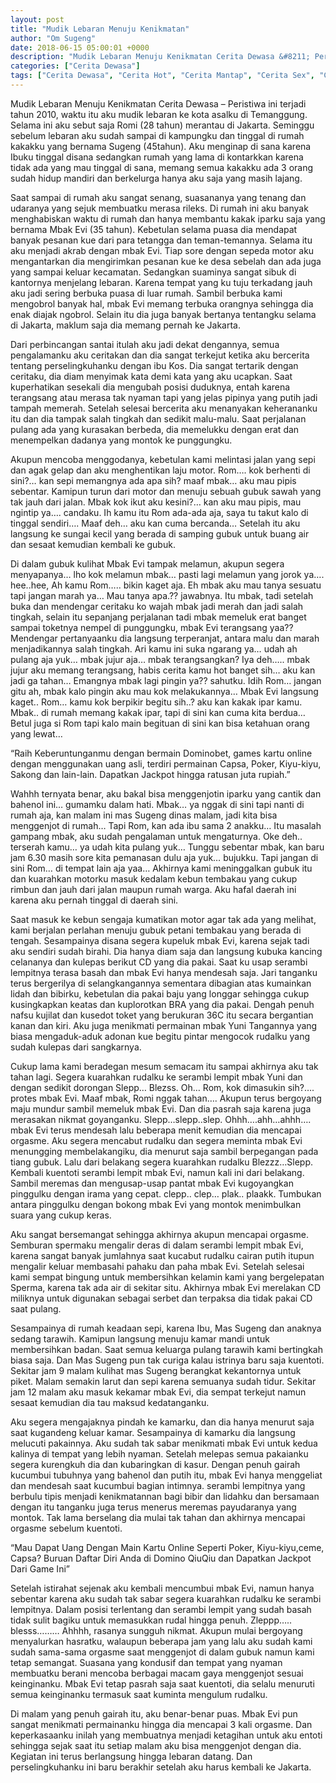 ```yaml
---
layout: post
title: "Mudik Lebaran Menuju Kenikmatan"
author: "Om Sugeng"
date: 2018-06-15 05:00:01 +0000
description: "Mudik Lebaran Menuju Kenikmatan Cerita Dewasa &#8211; Peristiwa ini terjadi tahun 2010, waktu itu aku mudik lebaran ke kota asalku di Temanggung. Selama ini aku sebut saja Romi (28 tahun) merantau di..."
categories: ["Cerita Dewasa"]
tags: ["Cerita Dewasa", "Cerita Hot", "Cerita Mantap", "Cerita Sex", "Cinta Hanya Nafsu", "Cinta Terlarang"]
---
```


Mudik Lebaran Menuju Kenikmatan
Cerita Dewasa &#8211; Peristiwa ini terjadi tahun 2010, waktu itu aku mudik lebaran ke kota asalku di Temanggung. Selama ini aku sebut saja Romi (28 tahun) merantau di Jakarta. Seminggu sebelum lebaran aku sudah sampai di kampungku dan tinggal di rumah kakakku yang bernama Sugeng (45tahun). Aku menginap di sana karena Ibuku tinggal disana sedangkan rumah yang lama di kontarkkan karena tidak ada yang mau tinggal di sana, memang semua kakakku ada 3 orang sudah hidup mandiri dan berkelurga hanya aku saja yang masih lajang.

Saat sampai di rumah aku sangat senang, suasananya yang tenang dan udaranya yang sejuk membuatku merasa rileks. Di rumah ini aku banyak menghabiskan waktu di rumah dan hanya membantu kakak iparku saja yang bernama Mbak Evi (35 tahun). Kebetulan selama puasa dia mendapat banyak pesanan kue dari para tetangga dan teman-temannya. Selama itu aku menjadi akrab dengan mbak Evi. Tiap sore dengan sepeda motor aku mengantarkan dia mengirimkan pesanan kue ke desa sebelah dan ada juga yang sampai keluar kecamatan. Sedangkan suaminya sangat sibuk di kantornya menjelang lebaran. Karena tempat yang ku tuju terkadang jauh aku jadi sering berbuka puasa di luar rumah. Sambil berbuka kami mengobrol banyak hal, mbak Evi memang terbuka orangnya sehingga dia enak diajak ngobrol. Selain itu dia juga banyak bertanya tentangku selama di Jakarta, maklum saja dia memang pernah ke Jakarta.

Dari perbincangan santai itulah aku jadi dekat dengannya, semua pengalamanku aku ceritakan dan dia sangat terkejut ketika aku bercerita tentang perselingkuhanku dengan ibu Kos. Dia sangat tertarik dengan ceritaku, dia diam menyimak kata demi kata yang aku ucapkan. Saat kuperhatikan sesekali dia mengubah posisi duduknya, entah karena terangsang atau merasa tak nyaman tapi yang jelas pipinya yang putih jadi tampah memerah. Setelah selesai bercerita aku menanyakan keherananku itu dan dia tampak salah tingkah dan sedikit malu-malu. Saat perjalanan pulang ada yang kurasakan berbeda, dia memelukku dengan erat dan menempelkan dadanya yang montok ke punggungku.

Akupun mencoba menggodanya, kebetulan kami melintasi jalan yang sepi dan agak gelap dan aku menghentikan laju motor. Rom…. kok berhenti di sini?… kan sepi memangnya ada apa sih? maaf mbak… aku mau pipis sebentar. Kamipun turun dari motor dan menuju sebuah gubuk sawah yang tak jauh dari jalan. Mbak kok ikut aku kesini?… kan aku mau pipis, mau ngintip ya…. candaku. Ih kamu itu Rom ada-ada aja, saya tu takut kalo di tinggal sendiri…. Maaf deh… aku kan cuma bercanda… Setelah itu aku langsung ke sungai kecil yang berada di samping gubuk untuk buang air dan sesaat kemudian kembali ke gubuk.

Di dalam gubuk kulihat Mbak Evi tampak melamun, akupun segera menyapanya… lho kok melamun mbak… pasti lagi melamun yang jorok ya…. hee..hee, Ah kamu Rom….. bikin kaget aja. Eh mbak aku mau tanya sesuatu tapi jangan marah ya… Mau tanya apa.?? jawabnya. Itu mbak, tadi setelah buka dan mendengar ceritaku ko wajah mbak jadi merah dan jadi salah tingkah, selain itu sepanjang perjalanan tadi mbak memeluk erat banget sampai toketnya nempel di punggungku, mbak Evi terangsang yaa?? Mendengar pertanyaanku dia langsung terperanjat, antara malu dan marah menjadikannya salah tingkah. Ari kamu ini suka ngarang ya… udah ah pulang aja yuk… mbak jujur aja… mbak terangsangkan? Iya deh….. mbak jujur aku memang terangsang, habis cerita kamu hot banget sih… aku kan jadi ga tahan… Emangnya mbak lagi pingin ya?? sahutku. Idih Rom… jangan gitu ah, mbak kalo pingin aku mau kok melakukannya… Mbak Evi langsung kaget.. Rom… kamu kok berpikir begitu sih..? aku kan kakak ipar kamu. Mbak.. di rumah memang kakak ipar, tapi di sini kan cuma kita berdua… Betul juga si Rom tapi kalo main begituan di sini kan bisa ketahuan orang yang lewat…

“Raih Keberuntunganmu dengan bermain Dominobet, games kartu online dengan menggunakan uang asli, terdiri permainan Capsa, Poker, Kiyu-kiyu, Sakong dan lain-lain. Dapatkan Jackpot hingga ratusan juta rupiah.”

Wahhh ternyata benar, aku bakal bisa menggenjotin iparku yang cantik dan bahenol ini… gumamku dalam hati. Mbak… ya nggak di sini tapi nanti di rumah aja, kan malam ini mas Sugeng dinas malam, jadi kita bisa menggenjot di rumah… Tapi Rom, kan ada ibu sama 2 anakku… Itu masalah gampang mbak, aku sudah pengalaman untuk mengaturnya. Oke deh.. terserah kamu… ya udah kita pulang yuk… Tunggu sebentar mbak, kan baru jam 6.30 masih sore kita pemanasan dulu aja yuk… bujukku. Tapi jangan di sini Rom… di tempat lain aja yaa… Akhirnya kami meninggalkan gubuk itu dan kuarahkan motorku masuk kedalam kebun tembakau yang cukup rimbun dan jauh dari jalan maupun rumah warga. Aku hafal daerah ini karena aku pernah tinggal di daerah sini.

Saat masuk ke kebun sengaja kumatikan motor agar tak ada yang melihat, kami berjalan perlahan menuju gubuk petani tembakau yang berada di tengah. Sesampainya disana segera kupeluk mbak Evi, karena sejak tadi aku sendiri sudah birahi. Dia hanya diam saja dan langsung kubuka kancing celananya dan kulepas berikut CD yang dia pakai. Saat ku usap serambi lempitnya terasa basah dan mbak Evi hanya mendesah saja. Jari tanganku terus bergerilya di selangkangannya sementara dibagian atas kumainkan lidah dan bibirku, kebetulan dia pakai baju yang longgar sehingga cukup kusingkapkan keatas dan kuplorotkan BRA yang dia pakai. Dengah penuh nafsu kujilat dan kusedot toket yang berukuran 36C itu secara bergantian kanan dan kiri. Aku juga menikmati permainan mbak Yuni Tangannya yang biasa mengaduk-aduk adonan kue begitu pintar mengocok rudalku yang sudah kulepas dari sangkarnya.

Cukup lama kami beradegan mesum semacam itu sampai akhirnya aku tak tahan lagi.
Segera kuarahkan rudalku ke serambi lempit mbak Yuni dan dengan sedikit dorongan Slepp… Blezss. Oh… Rom, kok dimasukin sih?…. protes mbak Evi. Maaf mbak, Romi nggak tahan…. Akupun terus bergoyang maju mundur sambil memeluk mbak Evi. Dan dia pasrah saja karena juga merasakan nikmat goyanganku. Slepp…slepp..slep. Ohhh….ahh…ahhh…. mbak Evi terus mendesah lalu beberapa menit kemudian dia mencapai orgasme. Aku segera mencabut rudalku dan segera meminta mbak Evi menungging membelakangiku, dia menurut saja sambil berpegangan pada tiang gubuk. Lalu dari belakang segera kuarahkan rudalku Blezzz…Slepp. Kembali kuentoti serambi lempit mbak Evi, namun kali ini dari belakang. Sambil meremas dan mengusap-usap pantat mbak Evi kugoyangkan pinggulku dengan irama yang cepat. clepp.. clep… plak.. plaakk. Tumbukan antara pinggulku dengan bokong mbak Evi yang montok menimbulkan suara yang cukup keras.

Aku sangat bersemangat sehingga akhirnya akupun mencapai orgasme. Semburan spermaku mengalir deras di dalam serambi lempit mbak Evi, karena sangat banyak jumlahnya saat kucabut rudalku cairan putih itupun mengalir keluar membasahi pahaku dan paha mbak Evi. Setelah selesai kami sempat bingung untuk membersihkan kelamin kami yang bergelepatan Sperma, karena tak ada air di sekitar situ. Akhirnya mbak Evi merelakan CD miliknya untuk digunakan sebagai serbet dan terpaksa dia tidak pakai CD saat pulang.

Sesampainya di rumah keadaan sepi, karena Ibu, Mas Sugeng dan anaknya sedang tarawih. Kamipun langsung menuju kamar mandi untuk membersihkan badan. Saat semua keluarga pulang tarawih kami bertingkah biasa saja. Dan Mas Sugeng pun tak curiga kalau istrinya baru saja kuentoti. Sekitar jam 9 malam kulihat mas Sugeng berangkat kekantornya untuk piket. Malam semakin larut dan sepi karena semuanya sudah tidur. Sekitar jam 12 malam aku masuk kekamar mbak Evi, dia sempat terkejut namun sesaat kemudian dia tau maksud kedatanganku.

Aku segera mengajaknya pindah ke kamarku, dan dia hanya menurut saja saat kugandeng keluar kamar.
Sesampainya di kamarku dia langsung melucuti pakainnya. Aku sudah tak sabar menikmati mbak Evi untuk kedua kalinya di tempat yang lebih nyaman. Setelah melepas semua pakaianku segera kurengkuh dia dan kubaringkan di kasur. Dengan penuh gairah kucumbui tubuhnya yang bahenol dan putih itu, mbak Evi hanya menggeliat dan mendesah saat kucumbui bagian intimnya. serambi lempitnya yang berbulu tipis menjadi kenikmatannan bagi bibir dan lidahku dan bersamaan dengan itu tanganku juga terus menerus meremas payudaranya yang montok. Tak lama berselang dia mulai tak tahan dan akhirnya mencapai orgasme sebelum kuentoti.

&#8220;Mau Dapat Uang Dengan Main Kartu Online Seperti Poker, Kiyu-kiyu,ceme, Capsa? Buruan Daftar Diri Anda di Domino QiuQiu dan Dapatkan Jackpot Dari Game Ini&#8221;

Setelah istirahat sejenak aku kembali mencumbui mbak Evi, namun hanya sebentar karena aku sudah tak sabar segera kuarahkan rudalku ke serambi lempitnya. Dalam posisi terlentang dan serambi lempit yang sudah basah tidak sulit bagiku untuk memasukkan rudal hingga penuh. Zleppp….. blesss……… Ahhhh, rasanya sungguh nikmat. Akupun mulai bergoyang menyalurkan hasratku, walaupun beberapa jam yang lalu aku sudah kami sudah sama-sama orgasme saat menggenjot di dalam gubuk namun kami tetap semangat. Suasana yang kondusif dan tempat yang nyaman membuatku berani mencoba berbagai macam gaya menggenjot sesuai keinginanku. Mbak Evi tetap pasrah saja saat kuentoti, dia selalu menuruti semua keinginanku termasuk saat kuminta mengulum rudalku.

Di malam yang penuh gairah itu, aku benar-benar puas. Mbak Evi pun sangat menikmati permainanku hingga dia mencapai 3 kali orgasme. Dan keperkasaanku inilah yang membuatnya menjadi ketagihan untuk aku entoti sehingga sejak saat itu setiap malam aku bisa menggenjot dengan dia. Kegiatan ini terus berlangsung hingga lebaran datang. Dan perselingkuhanku ini baru berakhir setelah aku harus kembali ke Jakarta.